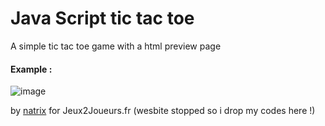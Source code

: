 # Java Script tic tac toe 
A simple tic tac toe game with a html preview page
#### Example :

![image](https://user-images.githubusercontent.com/88579983/154321400-bf639942-1db7-48e9-b714-77dee9bdc3bd.png)


by [natrix](github.com/natrixdev) for Jeux2Joueurs.fr (wesbite stopped so i drop my codes here !)
